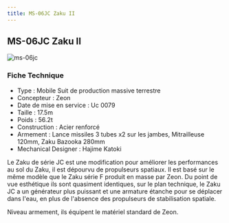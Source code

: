 ```yaml
---
title: MS-06JC Zaku II
---
```


MS-06JC Zaku II
---------------


![ms-06jc](/images/stories/saga/08thmsteam/mechas/zeon/ms-06jc.png)


### Fiche Technique


* Type : Mobile Suit de production massive terrestre
* Concepteur : Zeon
* Date de mise en service : Uc 0079
* Taille : 17.5m
* Poids : 56.2t
* Construction : Acier renforcé
* Armement : Lance missiles 3 tubes x2 sur les jambes, Mitrailleuse 120mm, Zaku Bazooka 280mm
* Mechanical Designer : Hajime Katoki


Le Zaku de série JC est une modification pour améliorer les performances au sol du Zaku, il est dépourvu de propulseurs spatiaux. Il est basé sur le même modèle que le Zaku série F produit en masse par Zeon. Du point de vue esthétique ils sont quasiment identiques, sur le plan technique, le Zaku JC a un générateur plus puissant et une armature étanche pour se déplacer dans l'eau, en plus de l'absence des propulseurs de stabilisation spatiale.


Niveau armement, ils équipent le matériel standard de Zeon.

